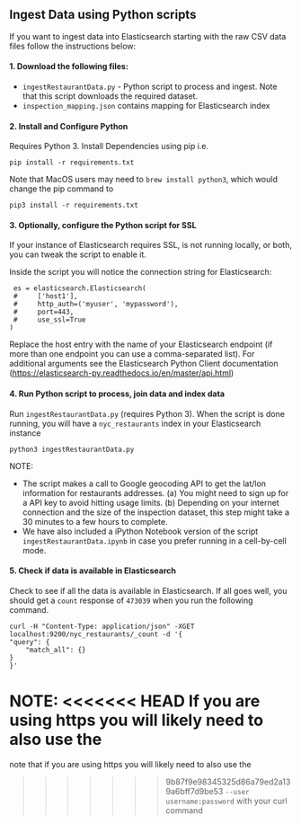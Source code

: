 ## Ingest Data using Python scripts

If you want to ingest data into Elasticsearch starting with the raw CSV data
files follow the instructions below:

#### 1. Download the following files:

- `ingestRestaurantData.py` - Python script to process and ingest.  Note that this script downloads the required dataset.
- `inspection_mapping.json` contains mapping for Elasticsearch index

#### 2. Install and Configure Python

Requires Python 3.
Install Dependencies using pip i.e. 
```shell
pip install -r requirements.txt
```

Note that MacOS users may need to `brew install python3`, 
which would change the pip command to 
```shell
pip3 install -r requirements.txt
```
#### 3. Optionally, configure the Python script for SSL

If your instance of Elasticsearch requires SSL, is not running locally, or both,
you can tweak the script to enable it.

Inside the script you will notice the connection string for Elasticsearch:

```code
 es = elasticsearch.Elasticsearch(
 #     ['host1'],
 #     http_auth=('myuser', 'mypassword'),
 #     port=443,
 #     use_ssl=True
)
```

Replace the host entry with the name of your Elasticsearch endpoint (if more
than one endpoint you can use a comma-separated list).  For additional arguments
see the Elasticsearch Python Client documentation
(https://elasticsearch-py.readthedocs.io/en/master/api.html)

#### 4. Run Python script to process, join data and index data

Run `ingestRestaurantData.py` (requires Python 3). When the script is done
running, you will have a `nyc_restaurants` index in your Elasticsearch instance

```
python3 ingestRestaurantData.py
```

NOTE:
- The script makes a call to Google geocoding API to get the lat/lon information for restaurants addresses. (a) You might need to sign up for a API key to avoid hitting usage limits. (b) Depending on your internet connection and the size of the inspection dataset, this step might take a 30 minutes to a few hours to complete.
- We have also included a iPython Notebook version of the script `ingestRestaurantData.ipynb` in case you prefer running in a cell-by-cell mode.

#### 5. Check if data is available in Elasticsearch

Check to see if all the data is available in Elasticsearch. If all goes well, you should get a `count` response of `473039` when you run the following command.

```shell
curl -H "Content-Type: application/json" -XGET localhost:9200/nyc_restaurants/_count -d '{
"query": {
	"match_all": {}
}
}'
```

NOTE:
<<<<<<< HEAD
If you are using https you will likely need to also use the
=======
note that if you are using https you will likely need to also use the
>>>>>>> 9b87f9e98345325d86a79ed2a139a6bff7d9be53
`--user username:password` with your curl command
